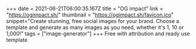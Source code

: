 +++
date = 2021-06-21T06:00:35.167Z
title = "OG impact"
link = "https://ogimpact.sh/"
thumbnail = "https://ogimpact.sh/favicon.ico"
snippet="Create stunning, free social images for your brand. Choose a template and generate as many images as you need, whether it's 1, 10 or 1,000!"
tags = ["image-generator"]
+++
Free with attribution and ready use template
